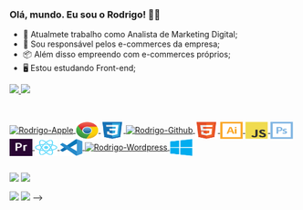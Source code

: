 ### Olá, mundo. Eu sou o Rodrigo! 🖖🏽

- 📍 Atualmete trabalho como Analista de Marketing Digital;
- 🛒 Sou responsável pelos e-commerces da empresa;
- 📦 Além disso empreendo com e-commerces próprios;
- 🖥️ Estou estudando Front-end;
  
<div align="left">
  <a href="https://github.com/rodrigoborge">
  <img height="180em" src="https://github-readme-stats.vercel.app/api?username=rodrigoborge&show_icons=true&theme=radical&include_all_commits=true&count_private=true"/>
   <img height="180em" src="https://github-readme-stats.vercel.app/api/top-langs/?username=rodrigoborge&layout=compact&langs_count=7&theme=radical"/>
</div>  
  
##  
  
 </div>
<div style="display: inline_block"><br>
  <img align="center" alt="Rodrigo-Apple" height="30" width="40" src="https://upload.wikimedia.org/wikipedia/commons/3/31/Apple_logo_white.svg">
  <img align="center" alt="Rodrigo-Chrome" height="30" width="40" src="https://raw.githubusercontent.com/devicons/devicon/2ae2a900d2f041da66e950e4d48052658d850630/icons/chrome/chrome-original.svg">
  <img align="center" alt="Rodrigo-CSS3" height="30" width="40" src="https://raw.githubusercontent.com/devicons/devicon/2ae2a900d2f041da66e950e4d48052658d850630/icons/css3/css3-original.svg">
  <img align="center" alt="Rodrigo-Github" height="30" width="40" src="https://borge.com.br/wp-content/uploads/2021/11/github-logo.svg">
  <img align="center" alt="Rodrigo-HTML5" height="30" width="40" src="https://raw.githubusercontent.com/devicons/devicon/2ae2a900d2f041da66e950e4d48052658d850630/icons/html5/html5-original.svg">
  <img align="center" alt="Rodrigo-Illustrator" height="30" width="40" src="https://raw.githubusercontent.com/devicons/devicon/2ae2a900d2f041da66e950e4d48052658d850630/icons/illustrator/illustrator-line.svg">
  <img align="center" alt="Rodrigo-Javascript" height="30" width="40" src="https://raw.githubusercontent.com/devicons/devicon/2ae2a900d2f041da66e950e4d48052658d850630/icons/javascript/javascript-original.svg">
  <img align="center" alt="Rodrigo-Photoshop" height="30" width="40" src="https://raw.githubusercontent.com/devicons/devicon/2ae2a900d2f041da66e950e4d48052658d850630/icons/photoshop/photoshop-line.svg">
  <img align="center" alt="Rodrigo-PremierePro" height="30" width="40" src="https://raw.githubusercontent.com/devicons/devicon/2ae2a900d2f041da66e950e4d48052658d850630/icons/premierepro/premierepro-plain.svg">
  <img align="center" alt="Rodrigo-React" height="30" width="40" src="https://raw.githubusercontent.com/devicons/devicon/2ae2a900d2f041da66e950e4d48052658d850630/icons/react/react-original.svg">
  <img align="center" alt="Rodrigo-VisualStudioCode" height="30" width="40" src="https://raw.githubusercontent.com/devicons/devicon/2ae2a900d2f041da66e950e4d48052658d850630/icons/vscode/vscode-original.svg">
  <img align="center" alt="Rodrigo-Wordpress" height="30" width="40" src="https://borge.com.br/wp-content/uploads/2021/11/wordpress-logo.svg">
  <img align="center" alt="Rodrigo-Windows" height="30" width="40" src="https://raw.githubusercontent.com/devicons/devicon/2ae2a900d2f041da66e950e4d48052658d850630/icons/windows8/windows8-original.svg">
</div>
  
##
  
 <!-- <a href="https://www.youtube.com/channel/UC_-uuuZbY0AAt9CViNzvc-Q" target="_blank"><img src="https://img.shields.io/badge/YouTube-FF0000?style=for-the-badge&logo=youtube&logoColor=white" target="_blank"></a> -->
  <a href="https://www.instagram.com/rodrigoborge1/" target="_blank"><img src="https://img.shields.io/badge/-Instagram-%23E4405F?style=for-the-badge&logo=instagram&logoColor=white" target="_blank"></a>
 	<a href="https://www.twitch.tv/mntnh4" target="_blank"><img src="https://img.shields.io/badge/Twitch-9146FF?style=for-the-badge&logo=twitch&logoColor=white" target="_blank"></a>
 <!-- <a href="https://discord.gg/wagxzStdcR" target="_blank"><img src="https://img.shields.io/badge/Discord-7289DA?style=for-the-badge&logo=discord&logoColor=white" target="_blank"></a> -->
  <a href = "mailto:rodrigo@borge.com.br"><img src="https://img.shields.io/badge/-Gmail-%23333?style=for-the-badge&logo=gmail&logoColor=white" target="_blank"></a>
  <a href="https://www.linkedin.com/in/rodrigoborge/" target="_blank"><img src="https://img.shields.io/badge/-LinkedIn-%230077B5?style=for-the-badge&logo=linkedin&logoColor=white" target="_blank"></a> -->

